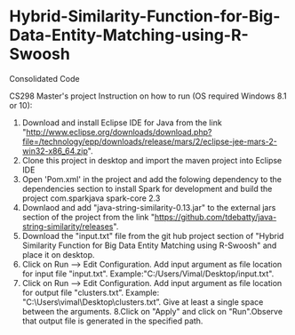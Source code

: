 # Hybrid-Similarity-Function-for-Big-Data-Entity-Matching-using-R-Swoosh
Consolidated Code

CS298 Master's project Instruction on how to run (OS required Windows 8.1 or 10):

1. Download and install Eclipse IDE for Java from the link "http://www.eclipse.org/downloads/download.php?file=/technology/epp/downloads/release/mars/2/eclipse-jee-mars-2-win32-x86_64.zip".
2. Clone this project in desktop and import the maven project into Eclipse IDE
3. Open 'Pom.xml' in the project and add the folowing dependency to the dependencies section to install Spark for development and build the project
   <dependency>
     <groupId>com.sparkjava</groupId>
     <artifactId>spark-core</artifactId>
     <version>2.3</version>
   </dependency>
4. Downlaod and add "java-string-similarity-0.13.jar" to the external jars section of the project from the link "https://github.com/tdebatty/java-string-similarity/releases".
5. Download the "input.txt" file from the git hub project section of "Hybrid Similarity Function for Big Data Entity Matching using R-Swoosh" and place it on desktop.
6. Click on Run --> Edit Configuration. Add input argument as file location for input file "input.txt".               Example:"C:/Users/Vimal/Desktop/input.txt".
7. Click on Run --> Edit Configuration. Add input argument as file location for output file "clusters.txt”.
Example: "C:\\Users\\vimal\\Desktop\\clusters.txt”. Give at least a single space between the arguments.
8.Click on "Apply" and click on "Run".Observe that output file is generated in the specified path.
